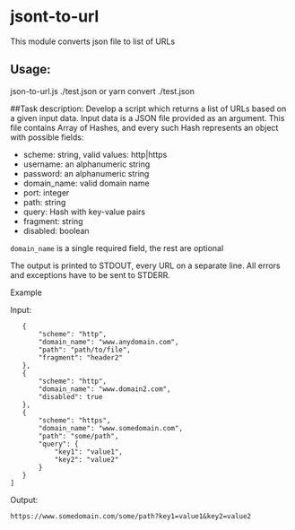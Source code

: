 # jsont-to-url
This module converts json file to list of URLs 

## Usage: 
json-to-url.js ./test.json
or
yarn convert ./test.json

##Task description:
Develop a script which returns a list of URLs based on a given input data. Input data is a JSON file provided as an argument. This file contains Array of Hashes, and every such Hash represents an object with possible fields:
- scheme: string, valid values: http|https
- username: an alphanumeric string
- password: an alphanumeric string
- domain_name: valid domain name
- port: integer
- path: string
- query: Hash with key-value pairs
- fragment: string
- disabled: boolean

`domain_name` is a single required field, the rest are optional

The output is printed to STDOUT, every URL on a separate line.
All errors and exceptions have to be sent to STDERR.

Example

Input:
```[
   {
       "scheme": "http",
       "domain_name": "www.anydomain.com",
       "path": "path/to/file",
       "fragment": "header2"
   },
   {
       "scheme": "http",
       "domain_name": "www.domain2.com",
       "disabled": true
   },
   {
       "scheme": "https",
       "domain_name": "www.somedomain.com",
       "path": "some/path",
       "query": {
           "key1": "value1",
           "key2": "value2"
       }
   }
]
```

Output:

```http://www.anydomain.com/path/to/file#header2
https://www.somedomain.com/some/path?key1=value1&key2=value2
```
